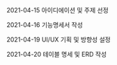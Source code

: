 2021-04-15
아이디에이션 및 주제 선정

2021-04-16
기능명세서 작성

2021-04-19
UI/UX 기획 및 방향성 설정

2021-04-20
테이블 명세 및 ERD 작성